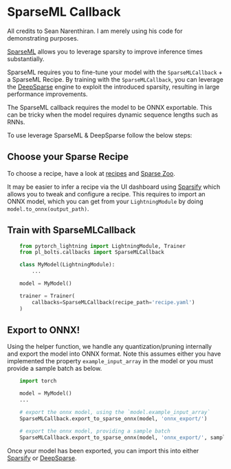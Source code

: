 # SparseML Callback

All credits to Sean Narenthiran. I am merely using his code for demonstrating purposes.


[SparseML](https://docs.neuralmagic.com/sparseml/) allows you to leverage sparsity to improve inference times substantially.

SparseML requires you to fine-tune your model with the ``SparseMLCallback`` + a SparseML Recipe. By training with the ``SparseMLCallback``, you can leverage the [DeepSparse](https://github.com/neuralmagic/deepsparse) engine to exploit the introduced sparsity, resulting in large performance improvements.


The SparseML callback requires the model to be ONNX exportable. This can be tricky when the model requires dynamic sequence lengths such as RNNs.

To use leverage SparseML & DeepSparse follow the below steps:

## Choose your Sparse Recipe

To choose a recipe, have a look at [recipes](https://docs.neuralmagic.com/sparseml/source/recipes.html) and [Sparse Zoo](https://docs.neuralmagic.com/sparsezoo/).

It may be easier to infer a recipe via the UI dashboard using [Sparsify](https://github.com/neuralmagic/sparsify) which allows you to tweak and configure a recipe.
This requires to import an ONNX model, which you can get from your ``LightningModule`` by doing ``model.to_onnx(output_path)``.

## Train with SparseMLCallback

```py
    from pytorch_lightning import LightningModule, Trainer
    from pl_bolts.callbacks import SparseMLCallback

    class MyModel(LightningModule):
        ...

    model = MyModel()

    trainer = Trainer(
        callbacks=SparseMLCallback(recipe_path='recipe.yaml')
    )
```

## Export to ONNX!

Using the helper function, we handle any quantization/pruning internally and export the model into ONNX format.
Note this assumes either you have implemented the property ``example_input_array`` in the model or you must provide a sample batch as below.

```py
    import torch

    model = MyModel()
    ...

    # export the onnx model, using the `model.example_input_array`
    SparseMLCallback.export_to_sparse_onnx(model, 'onnx_export/')

    # export the onnx model, providing a sample batch
    SparseMLCallback.export_to_sparse_onnx(model, 'onnx_export/', sample_batch=torch.randn(1, 128, 128, dtype=torch.float32))
```

Once your model has been exported, you can import this into either [Sparsify](https://github.com/neuralmagic/sparsify) or [DeepSparse](https://github.com/neuralmagic/deepsparse).